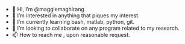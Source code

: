 - 👋 Hi, I’m @maggiemaghirang
- 👀 I’m interested in anything that piques my interest.
- 🌱 I’m currently learning bash, matlab, python, git.
- 💞️ I’m looking to collaborate on any program related to my research.
- 📫 How to reach me , upon reasonable request.

<!---
maggiemaghirang/maggiemaghirang is a ✨ special ✨ repository because its `README.md` (this file) appears on your GitHub profile.
You can click the Preview link to take a look at your changes.
--->
